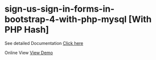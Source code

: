 # sign-us-sign-in-forms-in-bootstrap-4-with-php-mysql [With PHP Hash]

See detailed Documentation <a href="https://learncodeweb.com/web-development/sign-up-sign-in-forms-in-bootstrap-4-with-php-mysql/" target="_blank">Click here</a>

Online View <a href="https://learncodeweb.com/demo/web-development/sign-up-&-sign-in-forms-in-bootstrap-4-with-php-mysql/" target="_blank">View Demo</a>
